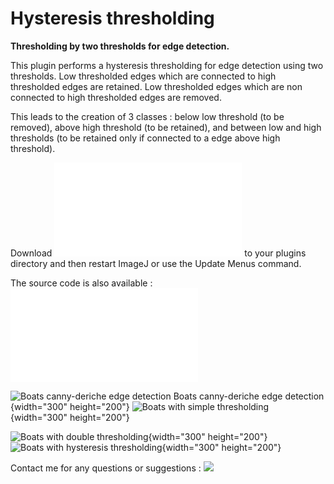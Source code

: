 # Hysteresis thresholding

**Thresholding by two thresholds for edge detection.**

This plugin performs a hysteresis thresholding for edge detection using
two thresholds. Low thresholded edges which are connected to high
thresholded edges are retained. Low thresholded edges which are non
connected to high thresholded edges are removed.

This leads to the creation of 3 classes : below low threshold (to be
removed), above high threshold (to be retained), and between low and
high thresholds (to be retained only if connected to a edge above high
threshold).

Download
![](/plugin/segmentation/hysteresis_thresholding/hysteresis_.class) to
your plugins directory and then restart ImageJ or use the Update Menus
command.

The source code is also available :
![](/plugin/segmentation/hysteresis_thresholding/hysteresis_.java)

![Boats canny-deriche edge detection Boats canny-deriche edge
detection](/plugin/segmentation/hysteresis_thresholding/canny-deriche.jpeg){width="300"
height="200"} ![Boats with simple
thresholding](/plugin/segmentation/hysteresis_thresholding/simple.jpeg){width="300"
height="200"}

![Boats with double
thresholding](/plugin/segmentation/hysteresis_thresholding/double-tresholding.jpeg){width="300"
height="200"} ![Boats with hysteresis
thresholding](/plugin/segmentation/hysteresis_thresholding/hysteresis-thresholding.jpeg){width="300"
height="200"}

Contact me for any questions or suggestions :
![](/plugin/segmentation/hysteresis_thresholding/email.png)

